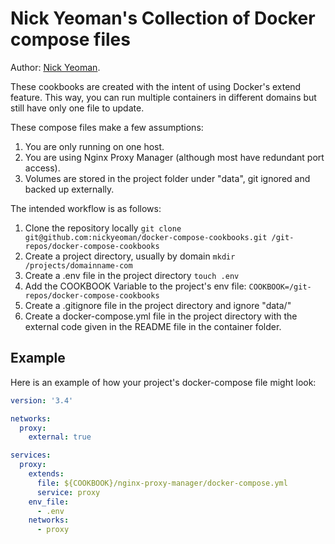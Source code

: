# Nick Yeoman's Collection of Docker compose files

Author: [Nick Yeoman](https://www.nickyeoman.com/).

These cookbooks are created with the intent of using Docker's extend feature. This way, you can run multiple containers in different domains but still have only one file to update.

These compose files make a few assumptions:

1. You are only running on one host.
2. You are using Nginx Proxy Manager (although most have redundant port access).
3. Volumes are stored in the project folder under "data", git ignored and backed up externally.

The intended workflow is as follows:

1. Clone the repository locally ```git clone git@github.com:nickyeoman/docker-compose-cookbooks.git /git-repos/docker-compose-cookbooks```
2. Create a project directory, usually by domain ```mkdir /projects/domainname-com```
3. Create a .env file in the project directory ```touch .env```
4. Add the COOKBOOK Variable to the project's env file: ```COOKBOOK=/git-repos/docker-compose-cookbooks```
5. Create a .gitignore file in the project directory and ignore "data/"
6. Create a docker-compose.yml file in the project directory with the external code given in the README file in the container folder.

## Example

Here is an example of how your project's docker-compose file might look:

```yaml
version: '3.4'

networks:
  proxy:
    external: true

services:
  proxy:
    extends:
      file: ${COOKBOOK}/nginx-proxy-manager/docker-compose.yml
      service: proxy
    env_file:
      - .env
    networks:
      - proxy
```